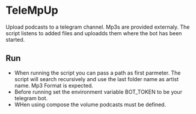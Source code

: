# TeleMpUp
Upload podcasts to a telegram channel. Mp3s are provided externaly. The script listens to added files and uploadds them where the bot has been started.

## Run
- When running the script you can pass a path as first parmeter. The script will search recursively and use the last folder name as artist name. Mp3 Format is expected.
- Before running set the environment variable BOT_TOKEN to be your telegram bot.
- WHen using compose the volume podcasts must be defined.
